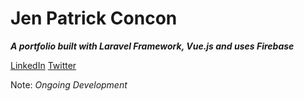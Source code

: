 # Jen Patrick Concon
_**A portfolio built with Laravel Framework, Vue.js and uses Firebase**_

[LinkedIn](https://www.linkedin.com/in/jenpatrickconcon/) [Twitter](https://twitter.com/jenpatrickcn)

Note: *Ongoing Development*
